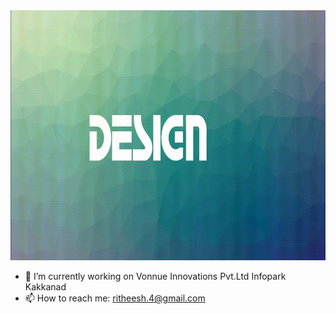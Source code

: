 <img src="https://raw.githubusercontent.com/aagarwal1012/Animated-Text-Kit/master/display/cover.gif" width="1080" height="400" />

- 🔭 I’m currently working on Vonnue Innovations Pvt.Ltd Infopark Kakkanad
- 📫 How to reach me: ritheesh.4@gmail.com
